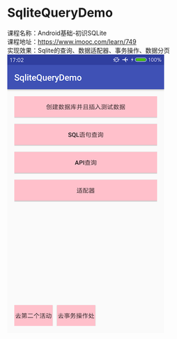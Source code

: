 # SqliteQueryDemo
课程名称：Android基础-初识SQLite</br>
课程地址：https://www.imooc.com/learn/749</br>
实现效果：Sqlite的查询、数据适配器、事务操作、数据分页</br>
![Image text](https://github.com/ChouBaoDxs/MyResources/blob/master/image/Android_Study/慕课网/SqliteQueryDemo.png)